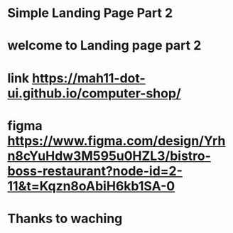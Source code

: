 # Simple Landing Page Part 2
# welcome to Landing page part 2
# link https://mah11-dot-ui.github.io/computer-shop/
# figma https://www.figma.com/design/Yrhn8cYuHdw3M595u0HZL3/bistro-boss-restaurant?node-id=2-11&t=Kqzn8oAbiH6kb1SA-0
# Thanks to waching 